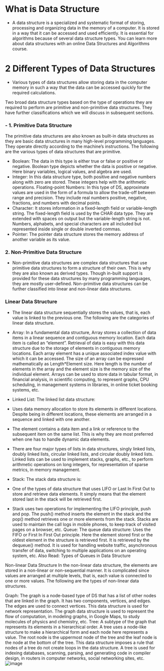 # What is Data Structure
- A data structure is a specialized and systematic format of storing, processing and organizing data in the memory of a computer. It is stored in a way that it can be 
  accessed and used efficiently. It is essential for algorithms because of several data structure types. You can learn more about data structures with an online Data 
  Structures and Algorithms course.



# 2 Different Types of Data Structures

- Various types of data structures allow storing data in the computer memory in such a way that the data can be accessed quickly for the required calculations. 

 Two broad data structure types based on the type of operations they are required to perform are primitive and non-primitive data structures. They have further 
 classifications which we will discuss in subsequent sections. 

### - 1. Primitive Data Structure
 The primitive data structures are also known as built-in data structures as they are basic data structures in many high-level programming languages. They operate 
 directly according to the machine’s instructions. The following are the various types of data structures that are primitive. 

- Boolean: The data in this type is either true or false or positive or negative. Boolean type depicts whether the data is positive or negative. Here binary 
 variables, logical values, and algebra are used. 
- Integer: In this data structure type, both positive and negative numbers along with zero are stored. These integers help with the arithmetic operations. 
 Floating-point Numbers: In this type of DS, approximate values are used in the form of a formula to allow the trade-off between range and precision. They include 
 real numbers positive, negative, fractions, and numbers with decimal points. 
- Character: It stores information in a fixed-length field or variable-length string. The fixed-length field is used by the CHAR data type. They are extended with 
 spaces on output but the variable-length string is not. Numbers, alphabets, and special characters are all included but represented inside single or double 
 inverted commas. 
- Pointer: The pointer data structure stores the memory address of another variable as its value. 
### 2. Non-Primitive Data Structure
- Non-primitive data structures are complex data structures that use primitive data structures to form a structure of their own. This is why they are also known as 
 derived types. Though in-built support is provided for these data structures by many programming languages, they are mostly user-defined. Non-primitive data 
 structures can be further classified into linear and non-linear data structures. 

### Linear Data Structure
- The linear data structure sequentially stores the values, that is, each value is linked to the previous one. The following are the categories of linear data 
 structure. 

- Array: In a fundamental data structure,
 Array stores a collection of data items in a linear sequence and contiguous memory location.
 Each data item is called an “element”. Retrieval of data is easy with this data structure due to the storage of elements in contiguous memory locations. 
 Each array element has a unique associated index value with which it can be accessed. 
 The size of an array can be expressed mathematically as Length*Element size. 
 Here length is the number of elements in the array and the element size is the memory size of the individual element. 
 Arrays can be used to store data in tabular format, in financial analysis, in scientific computing, to represent graphs, CPU scheduling, in management systems in 
 libraries, in online ticket booking systems, etc. 
- Linked List: The linked list data structure:
- Uses data memory allocation to store its elements in different locations. Despite being in different locations, these elements are arranged in a sequence and 
 linked with one another. 
- The element contains a data item and a link or reference to the subsequent item on the same list. This is why they are most preferred when one has to handle 
 dynamic data elements. 
- There are four major types of lists in data structures, singly linked lists, doubly linked lists, circular linked lists, and circular doubly linked lists. 
 Linked lists can be used to implement stacks, graphs, etc., to perform arithmetic operations on long integers, for representation of sparse metrics, in memory 
 management.
- Stack: The stack data structure is:
- One of the types of data structure that uses LIFO or Last In First Out to store and retrieve data elements. It simply means that the element stored last in the 
  stack will be retrieved first.
- Stack uses two operations for implementing the LIFO principle, push and pop.
 The push() method inserts the element in the stack and the pop() method retrieves one or more elements from the stack. 
Stacks are used to maintain the call logs in mobile phones, to keep track of visited pages on a browser, etc. 
Queue: The queue data structure:
Uses the FIFO or First In First Out principle. 
Here the element stored first or the oldest element in the structure is retrieved first. It is retrieved by the dequeue() method. 
It is used for handling website traffic, asynchronous transfer of data, switching to multiple applications on an operating system, etc. 
Also Read: Types of Queues in Data Structure

Non-linear Data Structure
In the non-linear data structure, the elements are stored in a non-linear or non-sequential manner. It is complicated since values are arranged at multiple levels, that is, each value is connected to one or more values. The following are the types of non-linear data structures. 

Graph: The graph is a node-based type of DS that has a list of other nodes that are linked in the graph. It has two components, vertices, and edges. The edges are used to connect vertices. This data structure is used for network representation. The graph data structure is used to represent the flow of computation, in modeling graphs, in Google Maps, to study molecules of physics and chemistry, etc.
Tree: A subtype of the graph that represents its elements in a hierarchical order. A tree uses a node-like structure to make a hierarchical form and each node here represents a value. The root node is the uppermost node of the tree and the leaf node is the node at the bottom of the tree. This data structure imposes a rule that nodes of a tree do not create loops in the data structure. A tree is used for indexing databases, scanning, parsing, and generating code in compiler design, in routers in computer networks, social networking sites, etc. 
![image](https://github.com/Gurupatil0003/DSA_Tutorial/assets/110026505/1ba44524-201e-43fe-bac3-8f4ac5239030)
